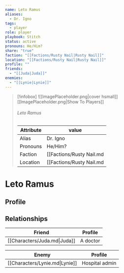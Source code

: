 ```yaml
---
name: Leto Ramus
aliases:
  - Dr. Igno
tags:
  - player
role: player
playbook: Stitch
status: active
pronouns: He/Him?
share: "true"
faction: "[[Factions/Rusty Nail|Rusty Nail]]"
location: "[[Factions/Rusty Nail|Rusty Nail]]"
profile: ""
friends:
  - "[[Juda|Juda]]"
enemies:
  - "[[Lynie|Lynie]]"
---
```



> [!infobox]
> ![[ImagePlaceholder.png|cover hsmall]]
> [[ImagePlaceholder.png|Show To Players]]
> ###### Leto Ramus
> Attribute |  value |
> ---|---|
> Alias | Dr. Igno
> Pronouns | He/Him?
> Faction | [[Factions/Rusty Nail.md|Rusty Nail]]
> Location | [[Factions/Rusty Nail.md|Rusty Nail]] |

# Leto Ramus
## Profile


## Relationships

| Friend                       | Profile  |
| ---------------------------- | -------- |
| [[Characters/Juda.md\|Juda]] | A doctor |


| Enemy                          | Profile        |
| ------------------------------ | -------------- |
| [[Characters/Lynie.md\|Lynie]] | Hospital admin |


